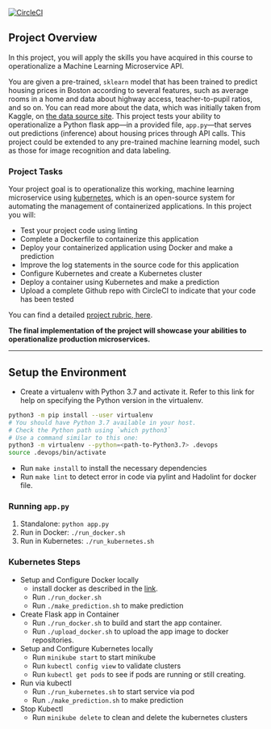 [![CircleCI](https://dl.circleci.com/status-badge/img/gh/anshul-jain23/project-ml-microservice-kubernetes/tree/main.svg?style=svg)](https://dl.circleci.com/status-badge/redirect/gh/anshul-jain23/project-ml-microservice-kubernetes/tree/main)

## Project Overview

In this project, you will apply the skills you have acquired in this course to operationalize a Machine Learning Microservice API. 

You are given a pre-trained, `sklearn` model that has been trained to predict housing prices in Boston according to several features, such as average rooms in a home and data about highway access, teacher-to-pupil ratios, and so on. You can read more about the data, which was initially taken from Kaggle, on [the data source site](https://www.kaggle.com/c/boston-housing). This project tests your ability to operationalize a Python flask app—in a provided file, `app.py`—that serves out predictions (inference) about housing prices through API calls. This project could be extended to any pre-trained machine learning model, such as those for image recognition and data labeling.

### Project Tasks

Your project goal is to operationalize this working, machine learning microservice using [kubernetes](https://kubernetes.io/), which is an open-source system for automating the management of containerized applications. In this project you will:
* Test your project code using linting
* Complete a Dockerfile to containerize this application
* Deploy your containerized application using Docker and make a prediction
* Improve the log statements in the source code for this application
* Configure Kubernetes and create a Kubernetes cluster
* Deploy a container using Kubernetes and make a prediction
* Upload a complete Github repo with CircleCI to indicate that your code has been tested

You can find a detailed [project rubric, here](https://review.udacity.com/#!/rubrics/2576/view).

**The final implementation of the project will showcase your abilities to operationalize production microservices.**

---

## Setup the Environment

* Create a virtualenv with Python 3.7 and activate it. Refer to this link for help on specifying the Python version in the virtualenv. 
```bash
python3 -m pip install --user virtualenv
# You should have Python 3.7 available in your host. 
# Check the Python path using `which python3`
# Use a command similar to this one:
python3 -m virtualenv --python=<path-to-Python3.7> .devops
source .devops/bin/activate
```
* Run `make install` to install the necessary dependencies
* Run `make lint` to detect error in code via pylint and Hadolint for docker file.

### Running `app.py`

1. Standalone:  `python app.py`
2. Run in Docker:  `./run_docker.sh`
3. Run in Kubernetes:  `./run_kubernetes.sh`

### Kubernetes Steps

* Setup and Configure Docker locally
    * install docker as described in the [link](https://docs.docker.com/engine/install/ubuntu/).
    * Run `./run_docker.sh`    
    * Run `./make_prediction.sh` to make prediction
* Create Flask app in Container
    * Run `./run_docker.sh` to build and start the app container. 
    * Run `./upload_docker.sh` to upload the app image to docker repositories.
* Setup and Configure Kubernetes locally
    * Run `minikube start` to start minikube
    * Run `kubectl config view` to validate clusters
    * Run `kubectl get pods` to see if pods are running or still creating.
* Run via kubectl
    * Run `./run_kubernetes.sh` to start service via pod
    * Run `./make_prediction.sh` to make prediction
* Stop Kubectl
    * Run `minikube delete` to clean and delete the kubernetes clusters

